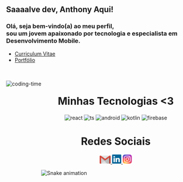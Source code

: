## Saaaalve dev, Anthony Aqui!
### Olá, seja bem-vindo(a) ao meu perfil,</br> sou um jovem apaixonado por tecnologia e especialista em Desenvolvimento Mobile.


-   <a href = "https://drive.google.com/file/d/1CfQawrYD8w1hwSbk7yiHeMnuZuqfAp2N/view?usp=sharing" target=_blank>
      Curriculum Vitae
    </a>
    
-   <a href = "https://anthonysa-portfolio.netlify.app/" target=_blank>
      Portfólio
    </a>
    
<br>

<div  align="center"> 
  <div style="display: inline_block"><br>
    <img align="left" height="250" alt="coding-time" src="https://raw.githubusercontent.com/LuigiGf/LuigiGf/main/code.gif">
    <h1 align="center">Minhas Tecnologias <3</h1>
      <img align="center" height="50" width="80" alt="react" src="https://cdn.jsdelivr.net/gh/devicons/devicon/icons/react/react-original.svg"/>
      <img align="center" height="50" width="80" alt="ts" src="https://cdn.jsdelivr.net/gh/devicons/devicon/icons/typescript/typescript-original.svg">
      <img align="center" height="50" width="80" alt="android" src="https://cdn.jsdelivr.net/gh/devicons/devicon/icons/androidstudio/androidstudio-original.svg" >
      <img align="center" height="50" width="80" alt="kotlin" src="https://cdn.jsdelivr.net/gh/devicons/devicon/icons/kotlin/kotlin-original.svg" />
      <img align="center" height="50" width="80" alt="firebase" src="https://cdn.jsdelivr.net/gh/devicons/devicon/icons/firebase/firebase-plain.svg">
   </div>
    
  
  <h1 align="center">Redes Sociais</h1>
    <a href = "mailto: anthonysareis11@gmail.com" target=blank>
      <img width="30" src="gmail.svg">
    </a>
    <a href = "https://www.linkedin.com/in/anthony-sa-reis/" target=_blank>
      <img width="25" src="linkedin.svg">
    </a>
    <a href = "https://www.instagram.com/anthonysareis/" target=_blank>
      <img width="25" src="instagram.png">
    </a>
</div>
  
![Snake animation](https://github.com/LuigiGF/LuigiGF/blob/output/github-contribution-grid-snake.svg)

